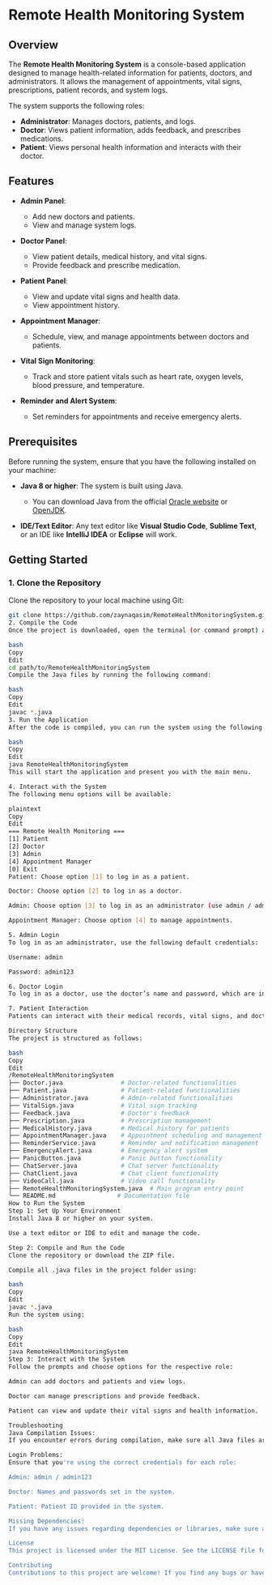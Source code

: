 # Remote Health Monitoring System

## Overview

The **Remote Health Monitoring System** is a console-based application designed to manage health-related information for patients, doctors, and administrators. It allows the management of appointments, vital signs, prescriptions, patient records, and system logs.

The system supports the following roles:
- **Administrator**: Manages doctors, patients, and logs.
- **Doctor**: Views patient information, adds feedback, and prescribes medications.
- **Patient**: Views personal health information and interacts with their doctor.

## Features

- **Admin Panel**: 
  - Add new doctors and patients.
  - View and manage system logs.
  
- **Doctor Panel**:
  - View patient details, medical history, and vital signs.
  - Provide feedback and prescribe medication.
  
- **Patient Panel**:
  - View and update vital signs and health data.
  - View appointment history.
  
- **Appointment Manager**:
  - Schedule, view, and manage appointments between doctors and patients.

- **Vital Sign Monitoring**:
  - Track and store patient vitals such as heart rate, oxygen levels, blood pressure, and temperature.

- **Reminder and Alert System**:
  - Set reminders for appointments and receive emergency alerts.

## Prerequisites

Before running the system, ensure that you have the following installed on your machine:

- **Java 8 or higher**: The system is built using Java.
  - You can download Java from the official [Oracle website](https://www.oracle.com/java/technologies/javase-jdk11-downloads.html) or [OpenJDK](https://openjdk.java.net/).

- **IDE/Text Editor**: Any text editor like **Visual Studio Code**, **Sublime Text**, or an IDE like **IntelliJ IDEA** or **Eclipse** will work.

## Getting Started

### 1. Clone the Repository

Clone the repository to your local machine using Git:

```bash
git clone https://github.com/zaynaqasim/RemoteHealthMonitoringSystem.git
2. Compile the Code
Once the project is downloaded, open the terminal (or command prompt) and navigate to the project folder:

bash
Copy
Edit
cd path/to/RemoteHealthMonitoringSystem
Compile the Java files by running the following command:

bash
Copy
Edit
javac *.java
3. Run the Application
After the code is compiled, you can run the system using the following command:

bash
Copy
Edit
java RemoteHealthMonitoringSystem
This will start the application and present you with the main menu.

4. Interact with the System
The following menu options will be available:

plaintext
Copy
Edit
=== Remote Health Monitoring ===
[1] Patient
[2] Doctor
[3] Admin
[4] Appointment Manager
[0] Exit
Patient: Choose option [1] to log in as a patient.

Doctor: Choose option [2] to log in as a doctor.

Admin: Choose option [3] to log in as an administrator (use admin / admin123 credentials).

Appointment Manager: Choose option [4] to manage appointments.

5. Admin Login
To log in as an administrator, use the following default credentials:

Username: admin

Password: admin123

6. Doctor Login
To log in as a doctor, use the doctor’s name and password, which are initially set in the code.

7. Patient Interaction
Patients can interact with their medical records, vital signs, and doctors as specified.

Directory Structure
The project is structured as follows:

bash
Copy
Edit
/RemoteHealthMonitoringSystem
├── Doctor.java                # Doctor-related functionalities
├── Patient.java               # Patient-related functionalities
├── Administrator.java         # Admin-related functionalities
├── VitalSign.java             # Vital sign tracking
├── Feedback.java              # Doctor's feedback
├── Prescription.java          # Prescription management
├── MedicalHistory.java        # Medical history for patients
├── AppointmentManager.java    # Appointment scheduling and management
├── ReminderService.java       # Reminder and notification management
├── EmergencyAlert.java        # Emergency alert system
├── PanicButton.java           # Panic button functionality
├── ChatServer.java            # Chat server functionality
├── ChatClient.java            # Chat client functionality
├── VideoCall.java             # Video call functionality
├── RemoteHealthMonitoringSystem.java  # Main program entry point
└── README.md                 # Documentation file
How to Run the System
Step 1: Set Up Your Environment
Install Java 8 or higher on your system.

Use a text editor or IDE to edit and manage the code.

Step 2: Compile and Run the Code
Clone the repository or download the ZIP file.

Compile all .java files in the project folder using:

bash
Copy
Edit
javac *.java
Run the system using:

bash
Copy
Edit
java RemoteHealthMonitoringSystem
Step 3: Interact with the System
Follow the prompts and choose options for the respective role:

Admin can add doctors and patients and view logs.

Doctor can manage prescriptions and provide feedback.

Patient can view and update their vital signs and health information.

Troubleshooting
Java Compilation Issues:
If you encounter errors during compilation, make sure all Java files are present in the folder and there are no syntax errors in the code.

Login Problems:
Ensure that you're using the correct credentials for each role:

Admin: admin / admin123

Doctor: Names and passwords set in the system.

Patient: Patient ID provided in the system.

Missing Dependencies:
If you have any issues regarding dependencies or libraries, make sure all the required files are in the correct directory and properly compiled.

License
This project is licensed under the MIT License. See the LICENSE file for details.

Contributing
Contributions to this project are welcome! If you find any bugs or have suggestions for improvements, feel free to fork the repository, create a new branch, and submit a pull request.
